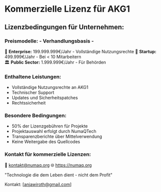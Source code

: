 # Kommerzielle Lizenz für AKG1

## Lizenzbedingungen für Unternehmen:

### Preismodelle: - Verhandlungsbasis - 
🏢 **Enterprise:** 199.999.999€/Jahr - Vollständige Nutzungsrechte
🚀 **Startup:** 499.999€/Jahr - Bei < 10 Mitarbeitern  
🏛️ **Public Sector:** 1.999.999€/Jahr - Für Behörden

### Enthaltene Leistungen:
- Vollständige Nutzungsrechte an AKG1
- Technischer Support
- Updates und Sicherheitspatches
- Rechtssicherheit

### Besondere Bedingungen:
- 50% der Lizenzgebühren für Projekte
- Projektauswahl erfolgt durch NumaQTech
- Transparenzberichte über Mittelverwendung
- Keine Weitergabe des Quellcodes

### Kontakt für kommerzielle Lizenzen:
📧 kontakt@numaq.org
🌐 https://numaq.org

"Technologie die dem Leben dient - nicht dem Profit"

Kontakt: [anjawiroth@gmail.com]
